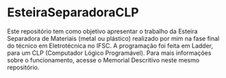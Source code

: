 # EsteiraSeparadoraCLP
Este repositório tem como objetivo apresentar o trabalho da Esteira Separadora de Materiais (metal ou plástico) realizado por mim na fase final do técnico em Eletrotécnica no IFSC. A programação foi feita em Ladder, para um CLP (Computador Lógico Programável). Para mais informações sobre o funcionamento, acesse o Memorial Descritivo neste mesmo repositório.
